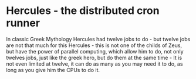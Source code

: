 # Hercules - the distributed cron runner

In classic Greek Mythology Hercules had twelve jobs to do - but twelve
jobs are not that much for this Hercules - this is not one of the childs
of Zeus, but have the power of parallel computing, which allow him to
do, not only twelves jobs, just like the greek hero, but do them at the
same time - It is not even limited at twelve, it can do as many as
you may need it to do, as long as you give him the CPUs to do it.


